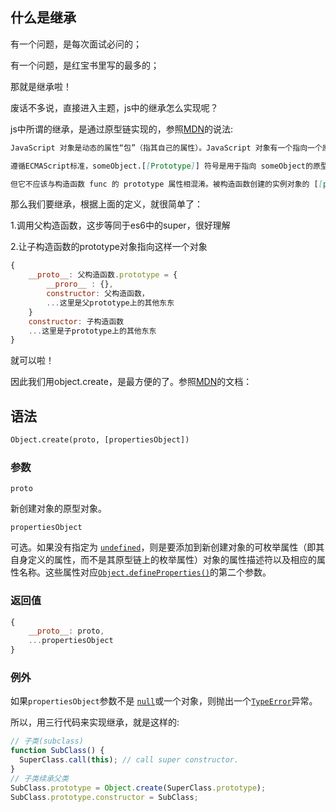 ## 什么是继承

有一个问题，是每次面试必问的；

有一个问题，是红宝书里写的最多的；

那就是继承啦！

废话不多说，直接进入主题，js中的继承怎么实现呢？

js中所谓的继承，是通过原型链实现的，参照[MDN](https://developer.mozilla.org/zh-CN/docs/Web/JavaScript/Inheritance_and_the_prototype_chain)的说法:

```markdown
JavaScript 对象是动态的属性“包”（指其自己的属性）。JavaScript 对象有一个指向一个原型对象的链。当试图访问一个对象的属性时，它不仅仅在该对象上搜寻，还会搜寻该对象的原型，以及该对象的原型的原型，依次层层向上搜索，直到找到一个名字匹配的属性或到达原型链的末尾。

遵循ECMAScript标准，someObject.[[Prototype]] 符号是用于指向 someObject的原型。从 ECMAScript6 开始，[[Prototype]] 可以通过Object.getPrototypeOf()和Object.setPrototypeOf()访问器来访问。这个等同于 JavaScript 的非标准但许多浏览器实现的属性 __proto__。

但它不应该与构造函数 func 的 prototype 属性相混淆。被构造函数创建的实例对象的 [[prototype]] 指向 func 的 prototype 属性。Object.prototype 属性表示Object的原型对象。
```

那么我们要继承，根据上面的定义，就很简单了：

1.调用父构造函数，这步等同于es6中的super，很好理解

2.让子构造函数的prototype对象指向这样一个对象

```javascript
{
    __proto__: 父构造函数.prototype = {
        __proro__ : {},
        constructor: 父构造函数，
        ...这里是父prototype上的其他东东
    }
    constructor: 子构造函数
    ...这里是子prototype上的其他东东
}
```

就可以啦！

因此我们用object.create，是最方便的了。参照[MDN](https://developer.mozilla.org/zh-CN/docs/Web/JavaScript/Reference/Global_Objects/Object/create)的文档：

## 语法

```html
Object.create(proto, [propertiesObject])
```

### 参数

`proto`

新创建对象的原型对象。

`propertiesObject`

可选。如果没有指定为 [`undefined`](https://developer.mozilla.org/zh-CN/docs/Web/JavaScript/Reference/Global_Objects/undefined "undefined是全局对象的一个属性。也就是说，它是全局作用域的一个变量。undefined的最初值就是原始数据类型undefined。")，则是要添加到新创建对象的可枚举属性（即其自身定义的属性，而不是其原型链上的枚举属性）对象的属性描述符以及相应的属性名称。这些属性对应[`Object.defineProperties()`](https://developer.mozilla.org/zh-CN/docs/Web/JavaScript/Reference/Global_Objects/Object/defineProperties "Object.defineProperties() 方法直接在一个对象上定义新的属性或修改现有属性，并返回该对象。")的第二个参数。

### 返回值

```javascript
{
    __proto__: proto,
    ...propertiesObject
}
```



### 例外

如果`propertiesObject`参数不是 [`null`](https://developer.mozilla.org/zh-CN/docs/Web/JavaScript/Reference/Global_Objects/null "值 null 特指对象的值未设置。它是 JavaScript 基本类型 之一。")或一个对象，则抛出一个[`TypeError`](https://developer.mozilla.org/zh-CN/docs/Web/JavaScript/Reference/Global_Objects/TypeError "TypeError（类型错误） 对象用来表示值的类型非预期类型时发生的错误。")异常。



所以，用三行代码来实现继承，就是这样的:

```javascript
// 子类(subclass)
function SubClass() {
  SuperClass.call(this); // call super constructor.
}
// 子类续承父类
SubClass.prototype = Object.create(SuperClass.prototype); 
SubClass.prototype.constructor = SubClass; 
```




